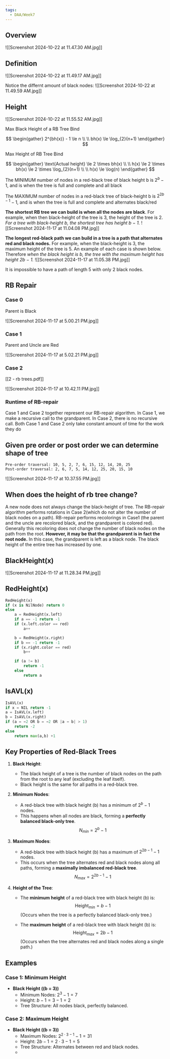 ```yaml
---
tags:
  - DAA/Week7
---
```

## Overview

 ![[Screenshot 2024-10-22 at 11.47.30 AM.jpg]]

## Definition

![[Screenshot 2024-10-22 at 11.49.17 AM.jpg]]

Notice the differnt amount of black nodes:
![[Screenshot 2024-10-22 at 11.49.59 AM.jpg]]

## Height

![[Screenshot 2024-10-22 at 11.55.52 AM.jpg]]

Max Black Height of a RB Tree Bind

$$
\begin{gather}
2^{bh(x)} - 1 \le n \\
\\
bh(x) \le \log_{2}(n+1)
\end{gather}
$$

Max Height of RB Tree Bind

$$
\begin{gather}
\text{Actual height} \le 2 \times bh(x) \\ \\
h(x) \le 2 \times bh(x) \le 2 \times \log_{2}(n+1) \\ \\
h(x) \le \log(n)
\end{gather}
$$


The MINIMUM number of nodes in a red-black tree of black height b is $2^{b}-1$, and is when the tree is full and complete and all black 

The MAXIMUM number of nodes in a red-black tree of black-height b is $2^{2b-1} -1$, and is when the tree is full and complete and alternates black/red

**The shortest RB tree we can build is when all the nodes are black**. For example, when then black-height of the tree is 3, the height of the tree is 2. 
*For a tree with black-height b, the shortest tree has height b − 1.*
![[Screenshot 2024-11-17 at 11.04.08 PM.jpg]]

**The longest red-black path we can build in a tree is a path that alternates red and black nodes.** For example, when the black-height is 3, the maximum height of the tree is 5. An example of each case is shown below. 
Therefore *when the black height is b, the tree with the maximum height has height 2b − 1.*
![[Screenshot 2024-11-17 at 11.05.38 PM.jpg]]

It is impossible to have a path of length 5 with only 2 black nodes.
## RB Repair

### Case 0

Parent is Black

![[Screenshot 2024-11-17 at 5.00.21 PM.jpg]]

### Case 1

Parent and Uncle are Red

![[Screenshot 2024-11-17 at 5.02.21 PM.jpg]]

### Case 2

[[2 - rb trees.pdf]]

![[Screenshot 2024-11-17 at 10.42.11 PM.jpg]]

### Runtime of RB-repair
Case 1 and Case 2 together represent our RB-repair algorithm. In Case 1, we make a recursive call to the grandparent. In Case 2, there is no recursive call. Both Case 1 and Case 2 only take constant amount of time for the work they do

## Given pre order or post order we can determine shape of tree

```
Pre-order traversal: 10, 5, 2, 7, 6, 15, 12, 14, 20, 25
Post-order traversal: 2, 6, 7, 5, 14, 12, 25, 20, 15, 10
```
![[Screenshot 2024-11-17 at 10.37.55 PM.jpg]]

## When does the height of rb tree change? 

 A new node does not always change the black-height of tree. 
 The RB-repair algorithm performs rotations in Case 2(which do not alter the number of black nodes on a path). 
 RB-repair performs recolorings in Case1 (the parent and the uncle are recolored black, and the grandparent is colored red). 
 Generally this recoloring does not change the number of black nodes on the path from the root. **However, it may be that the grandparent is in fact the root node.** 
 In this case, the grandparent is left as a black node. The black height of the entire tree has increased by one.

## BlackHeight(x)
![[Screenshot 2024-11-17 at 11.28.34 PM.jpg]]

## RedHeight(x)

```python
RedHeight(x)
if (x is NilNode) return 0
else
    a = RedHeight(x.left)
    if a == -1 return -1
    if (x.left.color == red)
        a++

    b = RedHeight(x.right)
    if b == -1 return -1
    if (x.right.color == red)
        b++

    if (a != b)
        return -1
    else
        return a

```

## IsAVL(x)

```python
IsAVL(x) 
if x = NIL return -1 
a = IsAVL(x.left) 
b = IsAVL(x.right) 
if (a = −2 OR b = −2 OR |a − b| > 1) 
	return -2 
else 
	return max(a,b) +1
```


## Key Properties of Red-Black Trees

1. **Black Height**:  
   - The black height of a tree is the number of black nodes on the path from the root to any leaf (excluding the leaf itself).  
   - Black height is the same for all paths in a red-black tree.

2. **Minimum Nodes**:  
   - A red-black tree with black height \(b\) has a minimum of $2^b - 1$ nodes.  
   - This happens when all nodes are black, forming a **perfectly balanced black-only tree**.  
     $$
     N_{min} = 2^b - 1
     $$
3. **Maximum Nodes**:  
   - A red-black tree with black height \(b\) has a maximum of $2^{2b-1} - 1$ nodes.  
   - This occurs when the tree alternates red and black nodes along all paths, forming a **maximally imbalanced red-black tree**.  
     $$
     N_{max} = 2^{2b-1} - 1
     $$
4. **Height of the Tree**:  
   - The **minimum height** of a red-black tree with black height \(b\) is:  
     $$
     \text{Height}_{min} = b - 1
     $$
	(Occurs when the tree is a perfectly balanced black-only tree.)  

   - The **maximum height** of a red-black tree with black height \(b\) is:       $$
     \text{Height}_{max} = 2b - 1
     $$
	(Occurs when the tree alternates red and black nodes along a single path.)

## Examples

### Case 1: Minimum Height
- **Black Height (\(b = 3\))**  
  - Minimum Nodes: $2^3 - 1 = 7$  
  - Height: $b - 1 = 3 - 1 = 2$  
  - Tree Structure: All nodes black, perfectly balanced.

### Case 2: Maximum Height
- **Black Height (\(b = 3\))**  
  - Maximum Nodes: $2^{2 \cdot 3 - 1} - 1 = 31$
  - Height: $2b - 1 = 2 \cdot 3 - 1 = 5$
  - Tree Structure: Alternates between red and black nodes.
  - 
